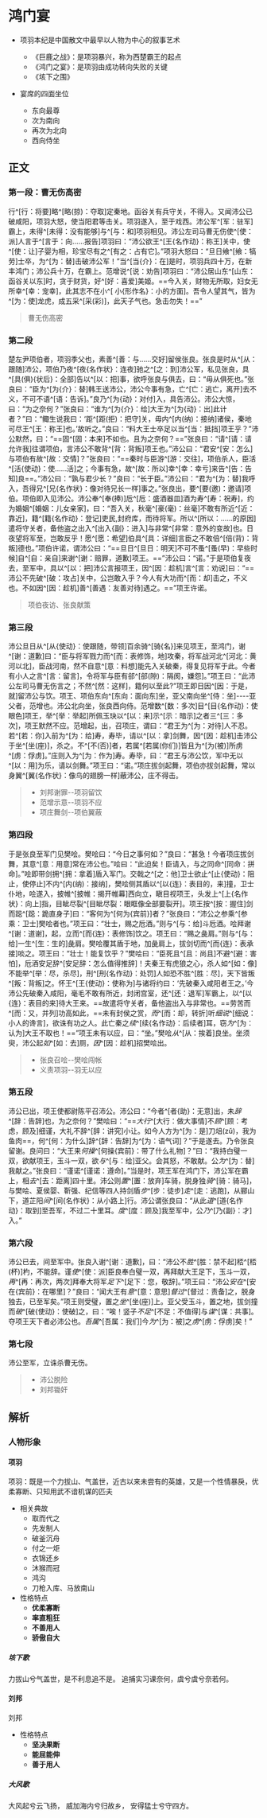 # 鸿门宴

- 项羽本纪是中国散文中最早以人物为中心的叙事艺术
    - 《巨鹿之战》：是项羽暴兴，称为西楚霸王的起点
    - 《鸿门之宴》：是项羽由成功转向失败的关键
    - 《垓下之围》

- 宴席的四面坐位
    - 东向最尊
    - 次为南向
    - 再次为北向
    - 西向侍坐

## 正文

### 第一段：曹无伤高密

行^[行：将要]略^[略(掠)：夺取]定秦地。函谷关有兵守关，不得入。又闻沛公已破咸阳，项羽大怒，使当阳君等击关。项羽遂入，至于戏西。沛公军^[军：驻军]霸上，未得^[未得：没有能够]与^[与：和]项羽相见。沛公左司马曹无伤使^[使：派]人言于^[言于：向……报告]项羽曰：“沛公欲王^[王{名作动}：称王]关中，使^[使：让]子婴为相，珍宝尽有之^[有之：占有它]。”项羽大怒曰：“旦日飨^[飨：犒劳]士卒，为^[为：替]击破沛公军！”当^[当{介}：在]是时，项羽兵四十万，在新丰鸿门；沛公兵十万，在霸上。范增说^[说：劝告]项羽曰：“沛公居山东^[山东：函谷关以东]时，贪于财货，好^[好：喜爱]美姬。==今入关，财物无所取，妇女无所幸^[幸：宠幸]，此其志不在小^[ 小{形作名}：小的方面]。吾令人望其气，皆为^[为：使]龙虎，成五采^[采(彩)]，此天子气也。急击勿失！==”  

> 曹无伤高密

### 第二段

楚左尹项伯者，项羽季父也，素善^[善：与……交好]留侯张良。张良是时从^[从：跟随]沛公，项伯乃夜^[夜{名作状}：连夜]驰之^[之：到]沛公军，私见张良，具^[具(俱){状后}：全部]告以^[以：把]事，欲呼张良与俱去，曰：“毋从俱死也。”张良曰：“臣为^[为{介}：替]韩王送沛公，沛公今事有急，亡^[亡：逃亡，离开]去不义，不可不语^[语：告诉]。”良乃^[为{动}：对付]入，具告沛公。沛公大惊，曰：“为之奈何？”张良曰：“谁为^[为{介}：给]大王为^[为{动}：出]此计者？”曰：“鲰生说我曰：‘距^[距(拒)：把守]关，毋内^[内(纳)：接纳]诸侯，秦地可尽王^[王：称王]也。’故听之。”良曰：“料大王士卒足以当^[当：抵挡]项王乎？”沛公默然，曰：“==固^[固：本来]不如也。且为之奈何？==”张良曰：“请^[请：请允许我]往谓项伯，言沛公不敢背^[背：背叛]项王也。”沛公曰：“君安^[安：怎么]与项伯有故^[故：交情]？”张良曰：“==秦时与臣游^[游：交往]，项伯杀人，臣活^[活{使动}：使……活]之；今事有急，故^[故：所以]幸^[幸：幸亏]来告^[告：告知]良==。”沛公曰：“孰与君少长？”良曰：“长于臣。”沛公曰：“君为^[为：替]我呼入，吾得兄^[兄{名作状}：像对待兄长一样]事之。”张良出，要^[要(邀)：邀请]项伯。项伯即入见沛公。沛公奉^[奉(捧)]卮^[卮：盛酒器皿]酒为寿^[寿：祝寿]，约为婚姻^[婚姻：儿女亲家]，曰：“吾入关，秋毫^[豪(毫)：丝毫]不敢有所近^[近：靠近]，籍^[籍{名作动}：登记]吏民,封府库，而待将军。所以^[所以：……的原因]遣将守关者，备他盗之出入^[出入{副}：进入]与非常^[非常：意外的变故]也。日夜望将军至，岂敢反乎！愿^[愿：希望]伯具^[具：详细]言臣之不敢倍^[倍(背)：背叛]德也。”项伯许诺，谓沛公曰：“==旦日^[旦日：明天]不可不蚤^[蚤(早)：早些时候]自^[自：亲自]来谢^[谢：赔罪，道歉]项王。==”沛公曰：“诺。”于是项伯复夜去，至军中，具以^[以：把]沛公言报项王，因^[因：趁机]言^[言：劝说]曰：“==沛公不先破^[破：攻占]关中，公岂敢入乎？今人有大功而^[而：却]击之，不义也。不如因^[因：趁机]善^[善遇：友善对待]遇之。==”项王许诺。

> 项伯夜访、张良献策

### 第三段

沛公旦日从^[从{使动}：使跟随，带领]百余骑^[骑{名}]来见项王，至鸿门，谢^[谢：道歉]曰：“臣与将军戮力而^[而：表修饰，地]攻秦，将军战河北^[河北：黄河以北]，臣战河南，然不自意^[意：料想]能先入关破秦，得复见将军于此。今者有小人之言^[言：留言]，令将军与臣有郤^[郤(隙)：隔阂，嫌怨]。”项王曰：“此沛公左司马曹无伤言之；不然^[然：这样]，籍何以至此?”项王即日因^[因：于是，就]留沛公与饮。项王、项伯东向^[东向：面向东]坐，亚父南向坐^[侍：坐]----亚父者，范增也。沛公北向坐，张良西向侍。范增数^[数：多次]目^[目{名作动}：使眼色]项王，举^[举：举起]所佩玉玦以^[以：来]示^[示：暗示]之者三^[三：多次]，项王默然不应。范增起，出，召项庄，谓曰：“君王为^[为：对待]人不忍。若^[若：你]入前为^[为：给]寿，寿毕，请以^[以：拿]剑舞，因^[因：趁机]击沛公于坐^[坐(座)]，杀之。不^[不(否)]者，若属^[若属(你们)]皆且为^[为(被)]所虏^[虏：俘虏]。”庄则入为^[为：作为]寿。寿毕，曰：“君王与沛公饮，军中无以^[以：用]为乐，请以剑舞。”项王曰：“诺。”项庄拔剑起舞，项伯亦拔剑起舞，常以身翼^[翼{名作状}：像鸟的翅膀一样]蔽沛公，庄不得击。


> - 刘邦谢罪--项羽留饮
> - 范增示意--项羽不应
> - 项庄舞剑--项伯翼蔽
> 


### 第四段

于是张良至军门见樊哙。樊哙曰：“今日之事何如？”良曰：“甚急！今者项庄拔剑舞，其意^[意：用意]常在沛公也。”哙曰：“此迫矣！臣请入，与之同命^[同命：拼命]。”哙即带剑拥^[拥：拿着]盾入军门。交戟之^[之：他]卫士欲止^[止{使动}：阻止，使停止]不内^[内(纳)：接纳]，樊哙侧其盾以^[以{连}：表目的，来]撞，卫士仆地，哙遂入，披帷^[披帷：揭开帷幕]西向立，瞋目视项王，头发上^[上{名作状}：向上]指，目眦尽裂^[目眦尽裂：眼眶像全部要裂开]。项王按^[按：握住]剑而跽^[跽：跪直身子]曰：“客何为^[何为{宾前}]者？”张良曰：“沛公之参乘^[参乘：卫士]樊哙者也。”项王曰：“壮士，赐之卮酒。”则与^[与：给]斗卮酒。哙拜谢^[谢：道谢]，起，立而^[而{连}：表修饰]饮之。项王曰：“赐之彘肩。”则与^[与：给]一生^[生：生的]彘肩。樊哙覆其盾于地，加彘肩上，拔剑切而^[而{连}：表承接]啖之。项王曰：“壮士！能复饮乎？”樊哙曰：“臣死且^[且：尚且]不避^[避：害怕]，卮酒安足辞^[安足辞：怎么值得推辞]！夫秦王有虎狼之心，杀人如^[如：像]不能举^[举：尽，杀尽]，刑^[刑{名作动}：处罚]人如恐不胜^[胜：尽]，天下皆叛^[叛：背叛]之。怀王^[王{使动}：使称为]与诸将约曰：‘先破秦入咸阳者王之。’今沛公先破秦入咸阳，毫毛不敢有所近，封闭宫室，还^[还：退军]军霸上，以^[以{连}：表目的来]待大王来。==故遣将守关者，备他盗出入与非常也。==劳苦而^[而：又，并列]功高如此，==未有封侯之赏，*而*^[而：却，转折]听*细说*^[细说：小人的谗言]，欲诛有功之人。此亡秦之*续*^[续{名作动}：后续者]耳，窃*为*^[为：认为]大王不取也！==”项王未有以应，曰：“坐。”樊哙*从*^[从：挨着]良坐。坐须臾，沛公起*如*^[如：去]厕，*因*^[因：趁机]招樊哙出。

> - 张良召哙--樊哙闯帐
> - 义责项羽--羽无以应

### 第五段

沛公已出，项王使都尉陈平召沛公。沛公曰：“今者^[者{助}：无意]出，未*辞*^[辞：告辞]也，为之奈何？”樊哙曰：“==*大行*^[大行：做大事情]不*顾*^[顾：考虑，顾及]细谨，大礼不辞^[辞：讲究]小让。如今人方为^[为：是]刀俎(zǔ)，我为鱼肉==，何^[何：为什么]辞^[辞：告辞]为^[为：语气词]？”于是遂去。乃令张良留谢。良问曰：“大王来*何操*^[何操{宾前}：带了什么礼物]？”曰：“我持白璧一双，欲献项王，玉斗一双，欲*与*^[与：给]亚父。会其怒，不敢献。公*为*^[为：替]我献之。”张良曰：“谨诺^[谨诺：遵命]。”当是时，项王军在鸿门下，沛公军在霸上，相*去*^[去：距离]四十里。沛公则*置*^[置：放弃]车骑，脱身独*骑*^[骑：骑马]，与樊哙、夏侯婴、靳强、纪信等四人持剑盾*步*^[步：徒步]*走*^[走：逃跑]，从郦山下，道芷阳*间*^[间{名作状}：从小路上]行。沛公谓张良曰：“从此*道*^[道{名作动}：取到]至吾军，不过二十里耳。*度*^[度：顾及]我至军中，公*乃*^[乃{副}：才]入。”  

### 第六段

沛公已去，间至军中。张良入谢^[谢：道歉]，曰：“沛公不*胜*^[胜：禁不起]桮^[桮(杯)]杓，不能辞。谨*使*^[使：派]臣良奉白璧一双，再拜献大王足下，玉斗一双，*再*^[再：再次，两次]拜奉大将军*足下*^[足下：您，敬辞]。”项王曰：“沛公*安在*^[安在{宾前}：在哪里]？”良曰：“闻大王有*意*^[意：意思]*督过*^[督过：责备]之，脱身独去，已至军矣。”项王则受璧，置之*坐*^[坐(座)]上。亚父受玉斗，置之地，拔剑撞而*破*^[破{使动}：使破]之，曰：“唉！竖子*不足*^[不足：不值得]与*谋*^[谋：共事]。夺项王天下者必沛公也。*吾属*^[吾属：我们]今*为*^[为：被]之*虏*^[虏：俘虏]矣！”  


### 第七段
沛公至军，立诛杀曹无伤。

> - 沛公脱险
> - 刘邦锄奸

## 解析

### 人物形象

#### 项羽

项羽：既是一个力拔山、气盖世，近古以来未尝有的英雄，又是一个性情暴戾，优柔寡断、只知用武不谙机谋的匹夫
- 相关典故
    - 取而代之
    - 先发制人
    - 破釜沉舟
    - 付之一炬
    - 衣锦还乡
    - 沐猴而冠
    - 鸿沟
    - 刀枪入库、马放南山
- 性格特点
    - **优柔寡断**
    - **率直粗狂**
    - **不善用人**
    - **骄傲自大**

##### 垓下歌

力拔山兮气盖世，是不利息追不是。
追捕实习课奈何，虞兮虞兮奈若何。


#### 刘邦

刘邦
- 性格特点
    - **坚决果断**
    - **能屈能伸**
    - **善于用人**

##### 大风歌

大风起兮云飞扬，
威加海内兮归故乡，
安得猛士兮守四方。

